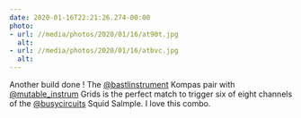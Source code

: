 ```yaml
---
date: 2020-01-16T22:21:26.274-00:00
photo:
- url: //media/photos/2020/01/16/at90t.jpg
  alt: 
- url: //media/photos/2020/01/16/atbvc.jpg
  alt: 
---
```

Another build done !
The [@bastlinstrument](https://www.twitter.com/bastelinstrument) Kompas pair with [@mutable_instrum](https://www.twitter.com/mutable_instrum) Grids is the perfect match to trigger six of eight channels of the [@busycircuits](https://www.twitter.com/busycircuits) Squid Salmple. 
I love this combo.
